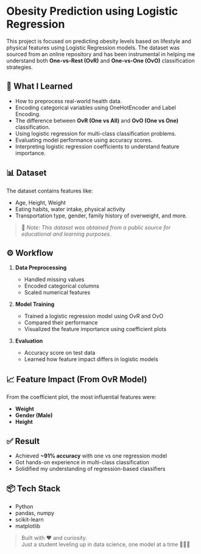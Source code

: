 # Obesity Prediction using Logistic Regression

This project is focused on predicting obesity levels based on lifestyle and physical features using Logistic Regression models. The dataset was sourced from an online repository and has been instrumental in helping me understand both **One-vs-Rest (OvR)** and **One-vs-One (OvO)** classification strategies.

## 🧠 What I Learned

- How to preprocess real-world health data.
- Encoding categorical variables using OneHotEncoder and Label Encoding.
- The difference between **OvR (One vs All)** and **OvO (One vs One)** classification.
- Using logistic regression for multi-class classification problems.
- Evaluating model performance using accuracy scores.
- Interpreting logistic regression coefficients to understand feature importance.

## 📊 Dataset

The dataset contains features like:
- Age, Height, Weight
- Eating habits, water intake, physical activity
- Transportation type, gender, family history of overweight, and more.

> 📌 *Note: This dataset was obtained from a public source for educational and learning purposes.*

## ⚙️ Workflow

1. **Data Preprocessing**
   - Handled missing values
   - Encoded categorical columns
   - Scaled numerical features

2. **Model Training**
   - Trained a logistic regression model using OvR and OvO
   - Compared their performance
   - Visualized the feature importance using coefficient plots

3. **Evaluation**
   - Accuracy score on test data
   - Learned how feature impact differs in logistic models

## 📈 Feature Impact (From OvR Model)

From the coefficient plot, the most influential features were:
- **Weight**
- **Gender (Male)**
- **Height**

## ✅ Result

- Achieved **~91% accuracy** with one vs one regression model
- Got hands-on experience in multi-class classification
- Solidified my understanding of regression-based classifiers

## 📦 Tech Stack

- Python
- pandas, numpy
- scikit-learn
- matplotlib
> Built with ❤️ and curiosity.  
> Just a student leveling up in data science, one model at a time 👨‍💻🔥
